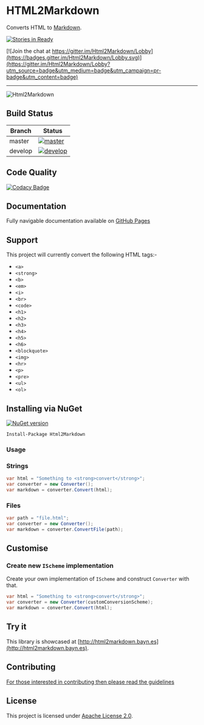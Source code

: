 # HTML2Markdown

Converts HTML to [Markdown](http://daringfireball.net/projects/markdown/syntax).

[![Stories in Ready](https://badge.waffle.io/baynezy/Html2Markdown.svg?label=ready&title=Stories%20in%20Ready)](http://waffle.io/baynezy/Html2Markdown)

[![Join the chat at https://gitter.im/Html2Markdown/Lobby](https://badges.gitter.im/Html2Markdown/Lobby.svg)](https://gitter.im/Html2Markdown/Lobby?utm_source=badge&utm_medium=badge&utm_campaign=pr-badge&utm_content=badge)

---

![Html2Markdown](https://cloud.githubusercontent.com/assets/1049999/11505182/0480ad76-9841-11e5-8a62-126d4b7c03be.png)

## Build Status

| Branch | Status |
| ------ | ------ |
| master | [![master](https://ci.appveyor.com/api/projects/status/cbi6sknslvu3rq6n/branch/master?svg=true)](https://ci.appveyor.com/project/baynezy/html2markdown/branch/master) |
| develop | [![develop](https://ci.appveyor.com/api/projects/status/cbi6sknslvu3rq6n/branch/develop?svg=true)](https://ci.appveyor.com/project/baynezy/html2markdown/branch/develop) |

## Code Quality

[![Codacy Badge](https://api.codacy.com/project/badge/Grade/b8acbfab2c434cdf91ea2f90ac91dad6)](https://www.codacy.com/app/baynezy/Html2Markdown?utm_source=github.com&amp;utm_medium=referral&amp;utm_content=baynezy/Html2Markdown&amp;utm_campaign=Badge_Grade)

## Documentation

Fully navigable documentation available on [GitHub Pages](http://baynezy.github.io/Html2Markdown/)

## Support

This project will currently convert the following HTML tags:-

- `<a>`
- `<strong>`
- `<b>`
- `<em>`
- `<i>`
- `<br>`
- `<code>`
- `<h1>`
- `<h2>`
- `<h3>`
- `<h4>`
- `<h5>`
- `<h6>`
- `<blockquote>`
- `<img>`
- `<hr>`
- `<p>`
- `<pre>`
- `<ul>`
- `<ol>`

## Installing via NuGet

[![NuGet version](https://badge.fury.io/nu/Html2Markdown.svg)](http://badge.fury.io/nu/Html2Markdown)

    Install-Package Html2Markdown

### Usage

### Strings

```csharp
var html = "Something to <strong>convert</strong>";
var converter = new Converter();
var markdown = converter.Convert(html);
```

### Files

```csharp
var path = "file.html";
var converter = new Converter();
var markdown = converter.ConvertFile(path);
```

## Customise

### Create new `IScheme` implementation

Create your own implementation of `IScheme` and construct `Converter` with that.

```csharp
var html = "Something to <strong>convert</strong>";
var converter = new Converter(customConversionScheme);
var markdown = converter.Convert(html);
```

## Try it

This library is showcased at [http://html2markdown.bayn.es](http://html2markdown.bayn.es).

## Contributing

[For those interested in contributing then please read the guidelines](CONTRIBUTING.md)

## License

This project is licensed under [Apache License 2.0](http://www.apache.org/licenses/LICENSE-2.0).